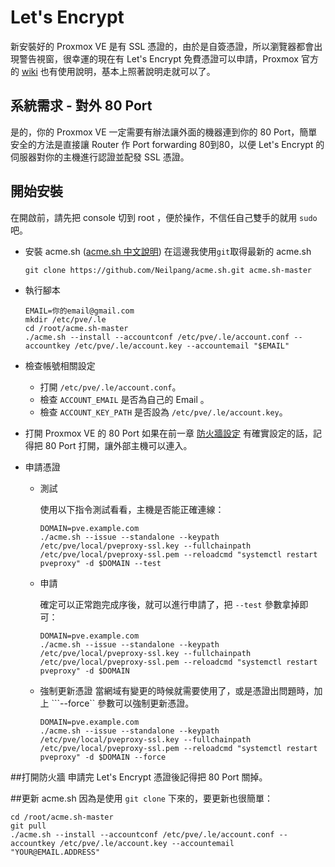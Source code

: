 Let's Encrypt
=
新安裝好的 Proxmox VE 是有 SSL 憑證的，由於是自簽憑證，所以瀏覽器都會出現警告視窗，很幸運的現在有 Let's Encrypt 免費憑證可以申請，Proxmox 官方的 [wiki](https://pve.proxmox.com/wiki/HTTPS_Certificate_Configuration_(Version_4.x_and_newer)) 也有使用說明，基本上照著說明走就可以了。

## 系統需求 - 對外 80 Port
是的，你的 Proxmox VE 一定需要有辦法讓外面的機器連到你的 80 Port，簡單安全的方法是直接讓 Router 作 Port forwarding 80到80，以便 Let's Encrypt 的伺服器對你的主機進行認證並配發 SSL 憑證。

## 開始安裝
在開啟前，請先把 console 切到 root ，便於操作，不信任自己雙手的就用 ```sudo``` 吧。    

- 安裝 acme.sh ([acme.sh 中文說明](https://github.com/Neilpang/acme.sh/wiki/%E8%AF%B4%E6%98%8E))
    在這邊我使用```git```取得最新的 acme.sh
    
    ```
    git clone https://github.com/Neilpang/acme.sh.git acme.sh-master
    ```

- 執行腳本

    ```
    EMAIL=你的email@gmail.com
    mkdir /etc/pve/.le
    cd /root/acme.sh-master
    ./acme.sh --install --accountconf /etc/pve/.le/account.conf --accountkey /etc/pve/.le/account.key --accountemail "$EMAIL"
    ```

- 檢查帳號相關設定

    - 打開 ```/etc/pve/.le/account.conf```。
    - 檢查 ```ACCOUNT_EMAIL``` 是否為自己的 Email 。
    - 檢查 ```ACCOUNT_KEY_PATH``` 是否設為 ```/etc/pve/.le/account.key```。
 
- 打開 Proxmox VE 的 80 Port
    如果在前一章 [防火牆設定](../doc/02.settings.firewall.md) 有確實設定的話，記得把 80 Port 打開，讓外部主機可以連入。

- 申請憑證
    - 測試

        使用以下指令測試看看，主機是否能正確連線：
    
        ```
        DOMAIN=pve.example.com
        ./acme.sh --issue --standalone --keypath /etc/pve/local/pveproxy-ssl.key --fullchainpath /etc/pve/local/pveproxy-ssl.pem --reloadcmd "systemctl restart pveproxy" -d $DOMAIN --test
        ```

    - 申請
    
        確定可以正常跑完成序後，就可以進行申請了，把 ```--test``` 參數拿掉即可：
        
        ```
        DOMAIN=pve.example.com
        ./acme.sh --issue --standalone --keypath /etc/pve/local/pveproxy-ssl.key --fullchainpath /etc/pve/local/pveproxy-ssl.pem --reloadcmd "systemctl restart pveproxy" -d $DOMAIN 
        ```

    - 強制更新憑證
        當網域有變更的時候就需要使用了，或是憑證出問題時，加上 ```--force`` 參數可以強制更新憑證。

        ```
        DOMAIN=pve.example.com
        ./acme.sh --issue --standalone --keypath /etc/pve/local/pveproxy-ssl.key --fullchainpath /etc/pve/local/pveproxy-ssl.pem --reloadcmd "systemctl restart pveproxy" -d $DOMAIN --force
        ```
##打開防火牆
申請完 Let's Encrypt 憑證後記得把 80 Port 關掉。

##更新 acme.sh
因為是使用 ```git clone``` 下來的，要更新也很簡單：

```
cd /root/acme.sh-master
git pull
./acme.sh --install --accountconf /etc/pve/.le/account.conf --accountkey /etc/pve/.le/account.key --accountemail "YOUR@EMAIL.ADDRESS"
 ```

